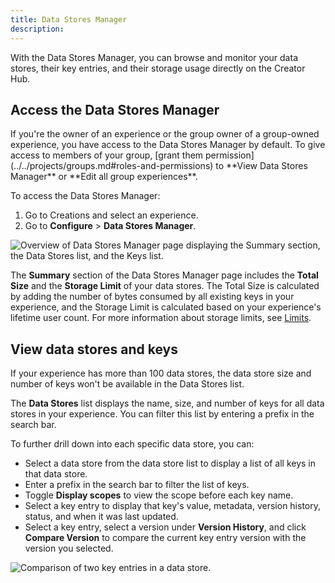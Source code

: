 ```yaml
---
title: Data Stores Manager
description:
---
```


With the Data Stores Manager, you can browse and monitor your data stores, their key entries, and their storage usage directly on the Creator Hub.

## Access the Data Stores Manager

<Alert severity="info">
  If you're the owner of an experience or the group owner of a group-owned experience, you have access to the Data Stores Manager by default. To give access to members of your group, [grant them permission](../../projects/groups.md#roles-and-permissions) to **View Data Stores Manager** or **Edit all group experiences**.
</Alert>

To access the Data Stores Manager:

1. Go to Creations and select an experience.
2. Go to **Configure** > **Data Stores Manager**.

<img src="./../../assets/data-stores/Data-Stores-Manager-Page.png" alt="Overview of Data Stores Manager page displaying the Summary section, the Data Stores list, and the Keys list." />

The **Summary** section of the Data Stores Manager page includes the **Total Size** and the **Storage Limit** of your data stores. The Total Size is calculated by adding the number of bytes consumed by all existing keys in your experience, and the Storage Limit is calculated based on your experience's lifetime user count. For more information about storage limits, see [Limits](./error-codes-and-limits.md#limits).

## View data stores and keys

<Alert severity="warning">
  If your experience has more than 100 data stores, the data store size and number of keys won't be available in the Data Stores list.
</Alert>

The **Data Stores** list displays the name, size, and number of keys for all data stores in your experience. You can filter this list by entering a prefix in the search bar.

To further drill down into each specific data store, you can:

- Select a data store from the data store list to display a list of all keys in that data store.
- Enter a prefix in the search bar to filter the list of keys.
- Toggle **Display scopes** to view the scope before each key name.
- Select a key entry to display that key's value, metadata, version history, status, and when it was last updated.
- Select a key entry, select a version under **Version History**, and click **Compare Version** to compare the current key entry version with the version you selected.

<img src="./../../assets/data-stores/Data-Stores-Manager-Compare-Versions.png" alt="Comparison of two key entries in a data store." />
